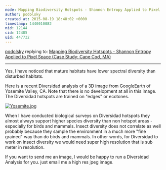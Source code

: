 ```yaml
---
node: Mapping Biodiversity Hotspots - Shannon Entropy Applied to Pixel Space (Case Study: Cape Cod, MA)
author: podolsky
created_at: 2015-08-19 18:48:02 +0000
timestamp: 1440010082
nid: 12144
cid: 12405
uid: 447732
---
```




[podolsky](../profile/podolsky) replying to: [Mapping Biodiversity Hotspots - Shannon Entropy Applied to Pixel Space (Case Study: Cape Cod, MA)](../notes/podolsky/08-14-2015/mapping-biodiversity-hotspots-shannon-index-applied-to-pixel-space-case-study-cape-cod-ma)

----
Yes, I have noticed that mature habitats have lower spectral diversity than disturbed habitats.  

Here is a recent Diversidad analysis of a 3D image from GoogleEarth of Yosemite Valley, CA.  Note that there is no development at all in this image.  The Diversidad hotspots are trained on "edges" or ecotones.  

[![Yosemite.jpg](https://i.publiclab.org/system/images/photos/000/011/202/medium/Yosemite.jpg)](https://i.publiclab.org/system/images/photos/000/011/202/original/Yosemite.jpg)

When I have conducted biological surveys on Diversidad hotspots they almost always support higher species diversity than non hotspot areas - especially for birds and mammals.  Insect diversity does not correlate as well probably because they sample the environment in a much more "fine grained" way than do birds and mammals.  In other words, for Diversidad to work on insect diversity we would need super high resolution that is sub meter in resolution.

If you want to send me an image, I would be happy to run a Diversidad Analysis for you.  just email me a high res jpeg image.